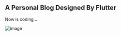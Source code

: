## A Personal Blog Designed By Flutter


Now is coding...

![image](https://user-images.githubusercontent.com/30992818/73232979-0a445c80-41c0-11ea-8ebf-c82d8632f61f.png)
